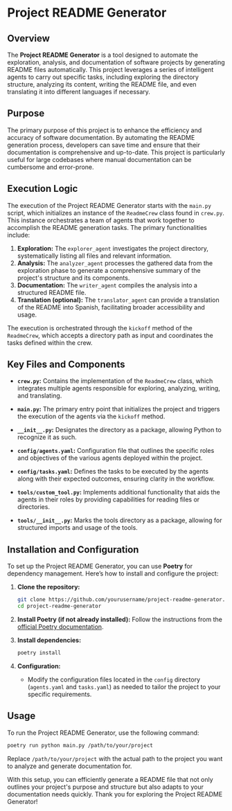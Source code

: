 # Project README Generator

## Overview

The **Project README Generator** is a tool designed to automate the exploration, analysis, and documentation of software projects by generating README files automatically. This project leverages a series of intelligent agents to carry out specific tasks, including exploring the directory structure, analyzing its content, writing the README file, and even translating it into different languages if necessary.

## Purpose

The primary purpose of this project is to enhance the efficiency and accuracy of software documentation. By automating the README generation process, developers can save time and ensure that their documentation is comprehensive and up-to-date. This project is particularly useful for large codebases where manual documentation can be cumbersome and error-prone.

## Execution Logic

The execution of the Project README Generator starts with the `main.py` script, which initializes an instance of the `ReadmeCrew` class found in `crew.py`. This instance orchestrates a team of agents that work together to accomplish the README generation tasks. The primary functionalities include:

1. **Exploration:** The `explorer_agent` investigates the project directory, systematically listing all files and relevant information.
2. **Analysis:** The `analyzer_agent` processes the gathered data from the exploration phase to generate a comprehensive summary of the project's structure and its components.
3. **Documentation:** The `writer_agent` compiles the analysis into a structured README file.
4. **Translation (optional):** The `translator_agent` can provide a translation of the README into Spanish, facilitating broader accessibility and usage.

The execution is orchestrated through the `kickoff` method of the `ReadmeCrew`, which accepts a directory path as input and coordinates the tasks defined within the crew.

## Key Files and Components

- **`crew.py`:** Contains the implementation of the `ReadmeCrew` class, which integrates multiple agents responsible for exploring, analyzing, writing, and translating.
  
- **`main.py`:** The primary entry point that initializes the project and triggers the execution of the agents via the `kickoff` method.

- **`__init__.py`:** Designates the directory as a package, allowing Python to recognize it as such.

- **`config/agents.yaml`:** Configuration file that outlines the specific roles and objectives of the various agents deployed within the project.

- **`config/tasks.yaml`:** Defines the tasks to be executed by the agents along with their expected outcomes, ensuring clarity in the workflow.

- **`tools/custom_tool.py`:** Implements additional functionality that aids the agents in their roles by providing capabilities for reading files or directories.

- **`tools/__init__.py`:** Marks the tools directory as a package, allowing for structured imports and usage of the tools.

## Installation and Configuration

To set up the Project README Generator, you can use **Poetry** for dependency management. Here’s how to install and configure the project:

1. **Clone the repository:**
   ```bash
   git clone https://github.com/yourusername/project-readme-generator.git
   cd project-readme-generator
   ```

2. **Install Poetry (if not already installed):**
   Follow the instructions from the [official Poetry documentation](https://python-poetry.org/docs/#installation).

3. **Install dependencies:**
   ```bash
   poetry install
   ```

4. **Configuration:**
   - Modify the configuration files located in the `config` directory (`agents.yaml` and `tasks.yaml`) as needed to tailor the project to your specific requirements.

## Usage

To run the Project README Generator, use the following command:

```bash
poetry run python main.py /path/to/your/project
```

Replace `/path/to/your/project` with the actual path to the project you want to analyze and generate documentation for.

With this setup, you can efficiently generate a README file that not only outlines your project's purpose and structure but also adapts to your documentation needs quickly. Thank you for exploring the Project README Generator!